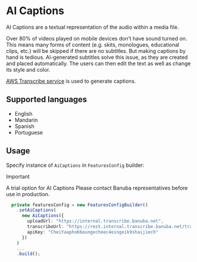# AI Captions

AI Captions are a textual representation of the audio within a media file.

Over 80% of videos played on mobile devices don’t have sound turned on. This means many forms of content (e.g. skits, monologues, educational clips, etc.) will be skipped if there are no subtitles. But making captions by hand is tedious. AI-generated subtitles solve this issue, as they are created and placed automatically. The users can then edit the text as well as change its style and color.

[AWS Transcribe service](https://docs.aws.amazon.com/transcribe/) is used to generate captions.

## Supported languages

- English
- Mandarin
- Spanish
- Portuguese

## Usage

Specify instance of ```AiCaptions``` in ```FeaturesConfig``` builder:

> [!IMPORTANT]
> A trial option for AI Captions
> Please contact Banuba representatives before use in production.

```typescript
  private featuresConfig = new FeaturesConfigBuilder()
    .setAiCaptions(
      new AiCaptions({
        uploadUrl: "https://internal.transcribe.banuba.net", 
        transcribeUrl: "https://rest.internal.transcribe.banuba.net/transcribe/v1/status", 
        apiKey: "CheiYaaphoK6eungecheec4eingeik9shaijiech"
      })
    )
    ...
    .build();
```
